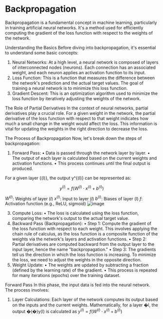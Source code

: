 # Backpropagation

Backpropagation is a fundamental concept in machine learning, particularly in training artificial neural networks. It's a method used for efficiently computing the gradient of the loss function with respect to the weights of the network.

Understanding the Basics
Before diving into backpropagation, it's essential to understand some basic concepts:
1.	Neural Networks: At a high level, a neural network is composed of layers of interconnected nodes (neurons). Each connection has an associated weight, and each neuron applies an activation function to its input.
2.	Loss Function: This is a function that measures the difference between the network's prediction and the actual target values. The goal of training a neural network is to minimize this loss function.
3.	Gradient Descent: This is an optimization algorithm used to minimize the loss function by iteratively adjusting the weights of the network.

The Role of Partial Derivatives
In the context of neural networks, partial derivatives play a crucial role. For a given weight in the network, the partial derivative of the loss function with respect to that weight indicates how much a small change in the weight would affect the loss. This information is vital for updating the weights in the right direction to decrease the loss.

The Process of Backpropagation
Now, let's break down the steps of backpropagation:
1.	Forward Pass:
•	Data is passed through the network layer by layer.
•	The output of each layer is calculated based on the current weights and activation functions.
•	This process continues until the final output is produced.

For a given layer {(l)}, the output y^{(l)} can be represented as:

$$y^{(l)} = f(W^{(l)} \cdot x^{(l)} + b^{(l)})$$

$W^{(l)}$: Weights of layer ${(l)}$
$x^{(l)}$: Input to layer ${(l)}$
$b^{(l)}$: Biases of layer ${(l)}$
$f$: Activation function (e.g., ReLU, sigmoid)
![image](https://github.com/Futurecodemaster/Article/assets/25801618/277d2ce0-8a85-4fad-9699-e8f91fce6e49)


3.	Compute Loss:
•	The loss is calculated using the loss function, comparing the network's output to the actual target value.
4.	Backward Pass (Backpropagation):
•	Step 1: Compute the gradient of the loss function with respect to each weight. This involves applying the chain rule of calculus, as the loss function is a composite function of the weights via the network's layers and activation functions.
•	Step 2: Partial derivatives are computed backward from the output layer to the input layer, hence the name "backpropagation."
•	Step 3: The gradients tell us the direction in which the loss function is increasing. To minimize the loss, we need to adjust the weights in the opposite direction.
5.	Weight Update:
•	The weights are updated by subtracting a fraction (defined by the learning rate) of the gradient.
•	This process is repeated for many iterations (epochs) over the training dataset.

Forward Pass
In this phase, the input data is fed into the neural network. The process involves:
1.	Layer Calculations: Each layer of the network computes its output based on the inputs and the current weights. Mathematically, for a layer �l, the output �(�)y(l) is calculated as $y^{(l)} = f(W^{(l)} \cdot x^{(l)} + b^{(l)})$


